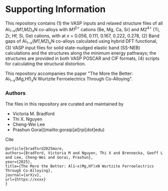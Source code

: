 # Supporting Information

This repository contains (1) the VASP inputs and relaxed structure files of all Al<sub>1−x</sub>(*M1*,*M2*)<sub>x</sub>N co-alloys with *M1*<sup>2+</sup> cations (Be, Mg, Ca, Sr) and *M2*<sup>4+</sup> (Ti, Zr, Hf, Si, Ge) cations, with at *x*  = 0.056, 0.111, 0.167, 0.222, 0.278, (2) Band gaps of Al<sub>1−x</sub>(*M1*,*M2*)<sub>x</sub>N co-alloys calculated using hybrid DFT functional, (3) VASP input files for solid state-nudged elastic band (SS-NEB) calculations and the structures along the minimum energy pathways; the structures are provided in both VASP POSCAR and CIF formats, (4) scripts for calculating the structural distortion. 

This repository accompanies the paper "The More the Better: Al<sub>1−x</sub>(Mg,Hf)<sub>x</sub>N Wurtzite Ferroelectrics Through Co-Alloying".

### Authors

The files in this repository are curated and maintained by

* Victoria M. Bradford 
* Thi X. Nguyen
* Cheng-Wei Lee
* Prashun Gorai](mailto:goraip[at]rpi[dot]edu)

Cite

```
@article{bradford2025more,
authors={Bradford, Victoria M and Nguyen, Thi X and Brennecka, Geoff L and Lee, Cheng-Wei and Gorai, Prashun},
year={2025},
title={The More the Better: Al1−x(Mg,Hf)xN Wurtzite Ferroelectrics Through Co-Alloying},
journal={arXiv},
url={https://xxxx}
}
```

